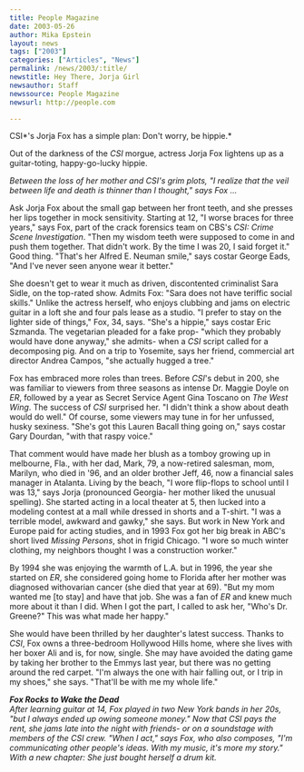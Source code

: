 ```yaml
---
title: People Magazine
date: 2003-05-26
author: Mika Epstein
layout: news
tags: ["2003"]
categories: ["Articles", "News"]
permalink: /news/2003/:title/
newstitle: Hey There, Jorja Girl  
newsauthor: Staff  
newssource: People Magazine  
newsurl: http://people.com  

---
```


CSI*'s Jorja Fox has a simple plan: Don't worry, be hippie.*

Out of the darkness of the *CSI* morgue, actress Jorja Fox lightens up as a guitar-toting, happy-go-lucky hippie.

*Between the loss of her mother and *CSI*'s grim plots, "I realize that the veil between life and death is thinner than I thought," says Fox ...*

Ask Jorja Fox about the small gap between her front teeth, and she presses her lips together in mock sensitivity. Starting at 12, "I worse braces for three years," says Fox, part of the crack forensics team on CBS's *CSI: Crime Scene Investigation*. "Then my wisdom teeth were supposed to come in and push them together. That didn't work. By the time I was 20, I said forget it." Good thing. "That's her Alfred E. Neuman smile," says costar George Eads, "And I've never seen anyone wear it better."

She doesn't get to wear it much as driven, discontented criminalist Sara Sidle, on the top-rated show. Admits Fox: "Sara does not have teriffic social skills." Unlike the actress herself, who enjoys clubbing and jams on electric guitar in a loft she and four pals lease as a studio. "I prefer to stay on the lighter side of things," Fox, 34, says. "She's a hippie," says costar Eric Szmanda. The vegetarian pleaded for a fake prop- "which they probably would have done anyway," she admits- when a *CSI* script called for a decomposing pig. And on a trip to Yosemite, says her friend, commercial art director Andrea Campos, "she actually hugged a tree."

Fox has embraced more roles than trees. Before *CSI*'s debut in 200, she was familiar to viewers from three seasons as intense Dr. Maggie Doyle on *ER*, followed by a year as Secret Service Agent Gina Toscano on *The West Wing*. The success of *CSI* surprised her. "I didn't think a show about death would do well." Of course, some viewers may tune in for her unfussed, husky sexiness. "She's got this Lauren Bacall thing going on," says costar Gary Dourdan, "with that raspy voice."

That comment would have made her blush as a tomboy growing up in melbourne, Fla., with her dad, Mark, 79, a now-retired salesman, mom, Marilyn, who died in '96, and an older brother Jeff, 46, now a financial sales manager in Atalanta. Living by the beach, "I wore flip-flops to school until I was 13," says Jorja (pronounced Georgia- her mother liked the unusual spelling). She started acting in a local theater at 5, then lucked into a modeling contest at a mall while dressed in shorts and a T-shirt. "I was a terrible model, awkward and gawky," she says. But work in New York and Europe paid for acting studies, and in 1993 Fox got her big break in ABC's short lived *Missing Persons*, shot in frigid Chicago. "I wore so much winter clothing, my neighbors thought I was a construction worker."

By 1994 she was enjoying the warmth of L.A. but in 1996, the year she started on *ER*, she considered going home to Florida after her mother was diagnosed withovarian cancer (she died that year at 69). "But my mom wanted me [to stay] and have that job. She was a fan of *ER* and knew much more about it than I did. When I got the part, I called to ask her, "Who's Dr. Greene?" This was what made her happy."

She would have been thrilled by her daughter's latest success. Thanks to *CSI*, Fox owns a three-bedroom Hollywood Hills home, where she lives with her boxer Ali and is, for now, single. She may have avoided the dating game by taking her brother to the Emmys last year, but there was no getting around the red carpet. "I'm always the one with hair falling out, or I trip in my shoes," she says. "That'll be with me my whole life."

***Fox Rocks to Wake the Dead**  
After learning guitar at 14, Fox played in two New York bands in her 20s, "but I always ended up owing someone money." Now that *CSI* pays the rent, she jams late into the night with friends- or on a soundstage with members of the *CSI* crew. "When I act," says Fox, who also composes, "I'm communicating other people's ideas. With my music, it's more *my* story." With a new chapter: She just bought herself a drum kit.*

